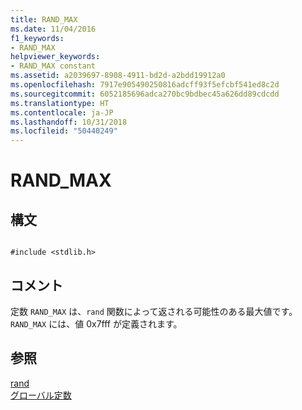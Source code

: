 ```yaml
---
title: RAND_MAX
ms.date: 11/04/2016
f1_keywords:
- RAND_MAX
helpviewer_keywords:
- RAND_MAX constant
ms.assetid: a2039697-8908-4911-bd2d-a2bdd19912a0
ms.openlocfilehash: 7917e905490250816adcff93f5efcbf541ed8c2d
ms.sourcegitcommit: 6052185696adca270bc9bdbec45a626dd89cdcdd
ms.translationtype: HT
ms.contentlocale: ja-JP
ms.lasthandoff: 10/31/2018
ms.locfileid: "50440249"
---
```

# <a name="randmax"></a>RAND_MAX

## <a name="syntax"></a>構文

```

#include <stdlib.h>

```

## <a name="remarks"></a>コメント

定数 `RAND_MAX` は、`rand` 関数によって返される可能性のある最大値です。 `RAND_MAX` には、値 0x7fff が定義されます。

## <a name="see-also"></a>参照

[rand](../c-runtime-library/reference/rand.md)<br/>
[グローバル定数](../c-runtime-library/global-constants.md)